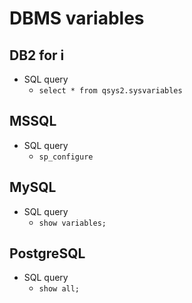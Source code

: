 # DBMS variables

## DB2 for i

* SQL query
    * `select * from qsys2.sysvariables`



## MSSQL

* SQL query
    * `sp_configure`



## MySQL

* SQL query
    * `show variables;`



## PostgreSQL

* SQL query
    * `show all;`
